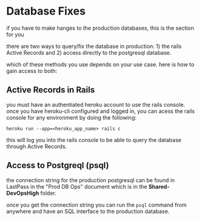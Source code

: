 <!-- TITLE: Live Troubleshooting -->
<!-- SUBTITLE: How to troubleshoot live -->

# Database Fixes
if you have to make hanges to the production databases, this is the section for you

there are two ways to query/fix the database in production: 1) the rails Active Records and 2) access directly to the postgresql database.

which of these methods you use depends on your use case. here is how to gain access to both:

## Active Records in Rails
you must have an authentiated heroku account to use the rails console. once you have heroku-cli configured and logged in, you can acess the rails console for any environment by doing the following:

```
heroku run --app=<heroku_app_name> rails c
```

this will log you into the rails console to be able to query the database through Active Records.

## Access to Postgreql (psql)
the connection string for the production postgresql can be found in LastPass in the "Prod DB Ops" document which is in the **Shared-DevOpsHigh** folder. 

once you get the connection string you can run the `psql` command from anywhere and have an SQL interface to the production database.
